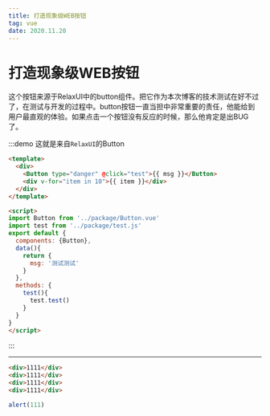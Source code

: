 ```yaml
---
title: 打造现象级WEB按钮
tag: vue
date: 2020.11.20
---
```


# 打造现象级WEB按钮
这个按钮来源于RelaxUI中的button组件。把它作为本次博客的技术测试在好不过了，在测试与开发的过程中。button按钮一直当担中非常重要的责任，他能给到用户最直观的体验。如果点击一个按钮没有反应的时候，那么他肯定是出BUG了。

:::demo 这就是来自`RelaxUI`的Button
``` html
<template>
  <div>
    <Button type="danger" @click="test">{{ msg }}</Button>
    <div v-for="item in 10">{{ item }}</div>
  </div>
</template>

<script>
import Button from '../package/Button.vue'
import test from '../package/test.js'
export default {
  components: {Button},
  data(){
    return {
      msg: '测试测试'
    }
  },
  methods: {
    test(){
      test.test()
    }
  }
}
</script>

```
:::

-----------

```html
<div>1111</div>
<div>1111</div>
<div>1111</div>
<div>1111</div>
```


```js
alert(111)
```